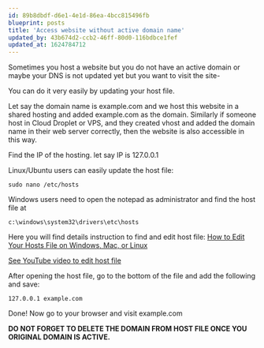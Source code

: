 ```yaml
---
id: 89b8dbdf-d6e1-4e1d-86ea-4bcc815496fb
blueprint: posts
title: 'Access website without active domain name'
updated_by: 43b674d2-ccb2-46ff-80d0-116bdbce1fef
updated_at: 1624784712
---
```

Sometimes you host a website but you do not have an active domain or maybe your DNS is not updated yet but you want to visit the site-

You can do it very easily by updating your host file.

Let say the domain name is example.com and we host this website in a shared hosting and added example.com as the domain.
Similarly if someone host in Cloud Droplet or VPS, and they created vhost and added the domain name in their web server correctly, then the website is also accessible in this way.

Find the IP of the hosting. let say IP is 127.0.0.1

Linux/Ubuntu users can easily update the host file:

```
sudo nano /etc/hosts
```

Windows users need to open the notepad as administrator and find the host file at

```
c:\windows\system32\drivers\etc\hosts
```

Here you will find details instruction to find and edit host file:
[How to Edit Your Hosts File on Windows, Mac, or Linux](https://www.howtogeek.com/howto/27350/beginner-geek-how-to-edit-your-hosts-file/)

[See YouTube video to edit host file](https://www.youtube.com/results?search_query=how+to+update+host+file+on+windows+10+)

After opening the host file, go to the bottom of the file and add the following and save:

```
127.0.0.1 example.com
```

Done! Now go to your browser and visit example.com

**DO NOT FORGET TO DELETE THE DOMAIN FROM HOST FILE ONCE YOU ORIGINAL DOMAIN IS ACTIVE.**